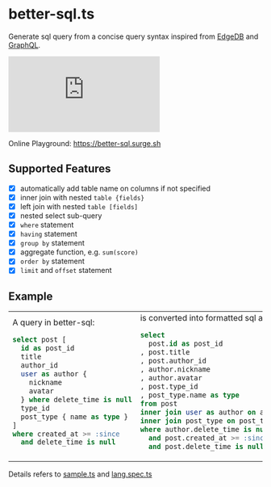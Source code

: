 # better-sql.ts

Generate sql query from a concise query syntax inspired from [EdgeDB](https://www.edgedb.com/blog/edgedb-1-0) and [GraphQL](https://graphql.org/).

[![npm Package Version](https://img.shields.io/npm/v/better-sql.ts)](https://www.npmjs.com/package/better-sql.ts)

Online Playground: https://better-sql.surge.sh

<!-- [![npm Package Downloads](https://img.shields.io/npm/dm/better-sql.ts)](https://www.npmtrends.com/better-sql-lang) -->

## Supported Features

- [x] automatically add table name on columns if not specified
- [x] inner join with nested `table {fields}`
- [x] left join with nested `table [fields]`
- [x] nested select sub-query
- [x] `where` statement
- [x] `having` statement
- [x] `group by` statement
- [x] aggregate function, e.g. `sum(score)`
- [x] `order by` statement
- [x] `limit` and `offset` statement

## Example

<table>
<tbody>
<tr>
<td>
A query in better-sql:

```sql
select post [
  id as post_id
  title
  author_id
  user as author {
    nickname
    avatar
  } where delete_time is null
  type_id
  post_type { name as type }
]
where created_at >= :since
  and delete_time is null


```

</td>
<td>
is converted into formatted sql as below:

```sql
select
  post.id as post_id
, post.title
, post.author_id
, author.nickname
, author.avatar
, post.type_id
, post_type.name as type
from post
inner join user as author on author.id = post.author_id
inner join post_type on post_type.id = post.post_type_id
where author.delete_time is null
  and post.created_at >= :since
  and post.delete_time is null
```

</td>
</tr>
</tbody>
</table>

Details refers to [sample.ts](./test/sample.ts) and [lang.spec.ts](./test/lang.spec.ts)
